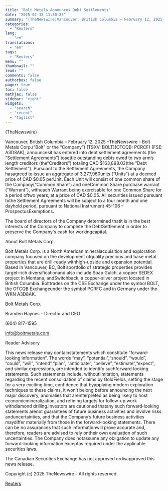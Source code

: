 ```yaml
---
title: "Bolt Metals Announces Debt Settlements"
date: "2025-02-13 11:30:35"
summary: "(TheNewswire)Vancouver, British Columbia – February 12, 2025 –TheNewswire - Bolt Metals Corp.(“Bolt” or the “Company”) (TSXV: BOLT)(OTCQB: PCRCF) (FSE: A3D8AK), announcesit has entered into debt settlement agreements (the “Settlement Agreements”) tosettle outstanding debts owed to two arm’s length creditors (the“Creditors”) totaling CAD $163,898.02(the “Debt Settlement”). Pursuant to the Settlement Agreements,..."
categories:
  - "Reuters"
lang:
  - "en"
translations:
  - "en"
tags:
  - "Reuters"
menu: ""
thumbnail: ""
lead: ""
comments: false
authorbox: false
pager: true
toc: false
mathjax: false
sidebar: "right"
widgets:
  - "search"
  - "recent"
  - "taglist"
---
```


(TheNewswire)

Vancouver, British Columbia – February 12, 2025 –TheNewswire - Bolt Metals Corp.(“Bolt” or the “Company”) (TSXV: BOLT)(OTCQB: PCRCF) (FSE: A3D8AK), announcesit has entered into debt settlement agreements (the “Settlement Agreements”) tosettle outstanding debts owed to two arm’s length creditors (the“Creditors”) totaling CAD $163,898.02(the “Debt Settlement”). Pursuant to the Settlement Agreements, the Company hasagreed to issue an aggregate of 3,277,960units (“Units”) at a deemed price of CAD $0.05 perUnit. Each Unit will consist of one common share of the Company(“Common Share”) and oneCommon Share purchase warrant (“Warrant”), witheach Warrant being exercisable for one Common Share for a period oftwo years, at a price of CAD $0.05. All securities issued pursuant tothe Settlement Agreements will be subject to a four month and one dayhold period, pursuant to National Instrument 45-106 – ProspectusExemptions.

The board of directors of the Company determined thatit is in the best interests of the Company to complete the DebtSettlement in order to preserve the Company's cash for workingcapital.

About Bolt Metals Corp.

Bolt Metals Corp. is a North American mineralacquisition and exploration company focused on the development ofquality precious and base metal properties that are drill-ready withhigh-upside and expansion potential. Based in Vancouver, BC, Bolt’sportfolio of strategic properties provides target-rich diversificationand also include Soap Gulch, a copper SEDEX project in Montana, andSwitchback, a copper-silver project located in British Columbia. Bolttrades on the CSE Exchange under the symbol BOLT, the OTCQB Exchangeunder the symbol PCRFC and in Germany under the WKN A3D8AK.

Bolt Metals Corp.

Branden Haynes – Director and CEO

(604) 817-1595

info@boltmetals.com

Reader Advisory

This news release may containstatements which constitute “forward‐looking information”. The words “may”, “potential”,“should”, “would”, “could”, “will”, “intend”,“plan”, “anticipate”, “believe”, “estimate”,“expect”, and similar expressions, are intended to identify suchforward‐looking statements. Such statements include, withoutlimitation, statements regarding the recent consolidation of claims by GoldFields, setting the stage for a very exciting time, confidence that byapplying modern exploration techniques to these claims, it won’t belong before announcing the next major discovery, anomalies that areinterpreted as being likely to host economicmineralization, and refining targets for follow-up work withdiamond drilling.Investors are cautioned thatany such forward‐looking statements arenot guarantees of future business activities and involve risks anduncertainties, and that the Company’s future business activities maydiffer materially from those in the forward‐looking statements. There can be no assurances that such informationwill prove accurate and, therefore, readers are advised to rely ontheir own evaluation of such uncertainties. The Company does notassume any obligation to update any forward-looking information exceptas required under the applicable securities laws.

The Canadian Securities Exchange has not approved ordisapproved this news release.

Copyright (c) 2025 TheNewswire - All rights reserved.

[Reuters](https://www.tradingview.com/news/reuters.com,2025-02-13:newsml_Tnw64ZpY2:0-bolt-metals-announces-debt-settlements/)
